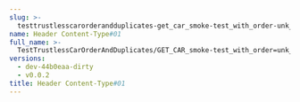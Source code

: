 ```yaml
---
slug: >-
  testtrustlesscarorderandduplicates-get_car_smoke-test_with_order-unk_of_unixfs_directory-header_content-type#01
name: Header Content-Type#01
full_name: >-
  TestTrustlessCarOrderAndDuplicates/GET_CAR_smoke-test_with_order=unk_of_UnixFS_Directory/Header_Content-Type#01
versions:
  - dev-44b0eaa-dirty
  - v0.0.2
title: Header Content-Type#01
---
```


